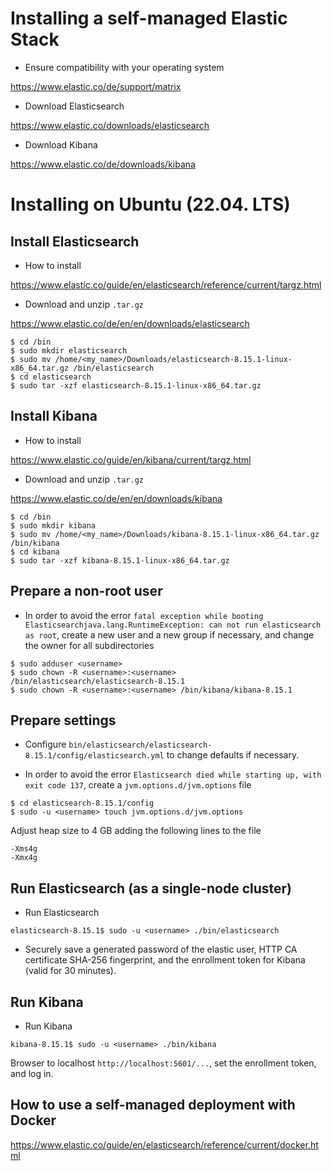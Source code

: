 # Installing a self-managed Elastic Stack

- Ensure compatibility with your operating system

https://www.elastic.co/de/support/matrix

- Download Elasticsearch

https://www.elastic.co/downloads/elasticsearch

- Download Kibana

https://www.elastic.co/de/downloads/kibana

# Installing on Ubuntu (22.04. LTS)

## Install Elasticsearch

- How to install

https://www.elastic.co/guide/en/elasticsearch/reference/current/targz.html

- Download and unzip `.tar.gz`

https://www.elastic.co/de/en/en/downloads/elasticsearch

```unix
$ cd /bin
$ sudo mkdir elasticsearch
$ sudo mv /home/<my_name>/Downloads/elasticsearch-8.15.1-linux-x86_64.tar.gz /bin/elasticsearch
$ cd elasticsearch
$ sudo tar -xzf elasticsearch-8.15.1-linux-x86_64.tar.gz
```

## Install Kibana

- How to install

https://www.elastic.co/guide/en/kibana/current/targz.html

- Download and unzip `.tar.gz`

https://www.elastic.co/de/en/en/downloads/kibana

```unix
$ cd /bin
$ sudo mkdir kibana
$ sudo mv /home/<my_name>/Downloads/kibana-8.15.1-linux-x86_64.tar.gz /bin/kibana
$ cd kibana
$ sudo tar -xzf kibana-8.15.1-linux-x86_64.tar.gz
```

## Prepare a non-root user

- In order to avoid the error 
`fatal exception while booting Elasticsearchjava.lang.RuntimeException: can not run elasticsearch as root`,
create a new user and a new group if necessary, and change the owner for all subdirectories
```unix
$ sudo adduser <username>
$ sudo chown -R <username>:<username> /bin/elasticsearch/elasticsearch-8.15.1
$ sudo chown -R <username>:<username> /bin/kibana/kibana-8.15.1
```

## Prepare settings

- Configure `bin/elasticsearch/elasticsearch-8.15.1/config/elasticsearch.yml` to change defaults if necessary.

- In order to avoid the error `Elasticsearch died while starting up, with exit code 137`, 
create a `jvm.options.d/jvm.options` file
```unix
$ cd elasticsearch-8.15.1/config
$ sudo -u <username> touch jvm.options.d/jvm.options
```
Adjust heap size to 4 GB adding the following lines to the file
```
-Xms4g
-Xmx4g
```

## Run Elasticsearch (as a single-node cluster)

- Run Elasticsearch
```unix
elasticsearch-8.15.1$ sudo -u <username> ./bin/elasticsearch
```

- Securely save a generated password of the elastic user, HTTP CA certificate SHA-256 fingerprint, 
and the enrollment token for Kibana (valid for 30 minutes).

## Run Kibana

- Run Kibana

```unix
kibana-8.15.1$ sudo -u <username> ./bin/kibana
```

Browser to localhost `http://localhost:5601/...`, set the enrollment token, and log in.

## How to use a self-managed deployment with Docker

https://www.elastic.co/guide/en/elasticsearch/reference/current/docker.html
